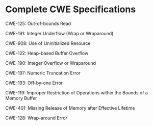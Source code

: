

# Complete CWE Specifications

CWE-125: Out-of-bounds Read

CWE-191: Integer Underflow (Wrap or Wraparound)

CWE-908: Use of Uninitialized Resource

CWE-122: Heap-based Buffer Overflow

CWE-190: Integer Overflow or Wraparound

CWE-197: Numeric Truncation Error

CWE-193: Off-by-one Error

CWE-119: Improper Restriction of Operations within the Bounds of a Memory Buffer

CWE-401: Missing Release of Memory after Effective Lifetime

CWE-128: Wrap-around Error